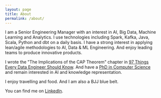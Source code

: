 ```yaml
---
layout: page
title: About
permalink: /about/
---
```


I am a Senior Engineering Manager with an interest in AI, Big Data, Machine Learning and Analytics. I use technologies including Spark, Kafka, Java, Scala, Python and dbt on a daily basis. I have a strong interest in applying lean/agile methodologies to AI, Data & ML Engineering. And enjoy leading teams to produce innovative products.

I wrote the "The Implications of the CAP Theorem" chapter in [97 Things Every Data Engineer Should Know](https://www.oreilly.com/library/view/97-things-every/9781492062400/). And have a [PhD in Computer Science](https://core.ac.uk/outputs/80770690/) and remain interested in AI and knowledge representation.

I enjoy travelling and food. And I am also a BJJ blue belt.

You can find me on [LinkedIn](https://uk.linkedin.com/in/psdoran).
